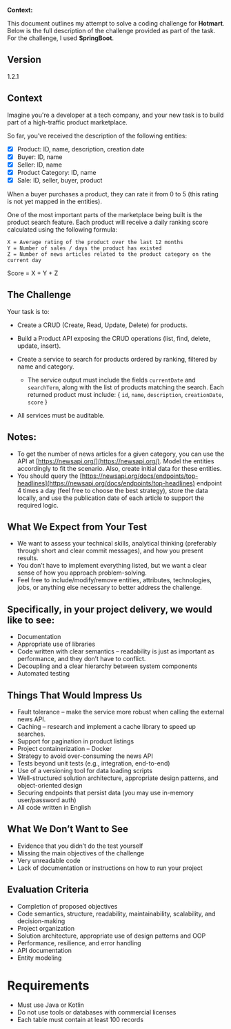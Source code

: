 **Context:**

This document outlines my attempt to solve a coding challenge for **Hotmart**. Below is the full description of the challenge provided as part of the task.
For the challenge, I used **SpringBoot**.

## Version

1.2.1

## Context

Imagine you're a developer at a tech company, and your new task is to build part of a high-traffic product marketplace.

So far, you’ve received the description of the following entities:

* [x] Product: ID, name, description, creation date
* [x] Buyer: ID, name
* [x] Seller: ID, name
* [x] Product Category: ID, name
* [x] Sale: ID, seller, buyer, product

When a buyer purchases a product, they can rate it from 0 to 5 (this rating is not yet mapped in the entities).

One of the most important parts of the marketplace being built is the product search feature. Each product will receive a daily ranking score calculated using the following formula:

```
X = Average rating of the product over the last 12 months  
Y = Number of sales / days the product has existed  
Z = Number of news articles related to the product category on the current day
```

Score = X + Y + Z

## The Challenge

Your task is to:

* Create a CRUD (Create, Read, Update, Delete) for products.
* Build a Product API exposing the CRUD operations (list, find, delete, update, insert).
* Create a service to search for products ordered by ranking, filtered by name and category.

  * The service output must include the fields `currentDate` and `searchTerm`, along with the list of products matching the search. Each returned product must include: { `id`, `name`, `description`, `creationDate`, `score` }
* All services must be auditable.

## Notes:

* To get the number of news articles for a given category, you can use the API at [https://newsapi.org/](https://newsapi.org/). Model the entities accordingly to fit the scenario. Also, create initial data for these entities.
* You should query the [https://newsapi.org/docs/endpoints/top-headlines](https://newsapi.org/docs/endpoints/top-headlines) endpoint 4 times a day (feel free to choose the best strategy), store the data locally, and use the publication date of each article to support the required logic.

## What We Expect from Your Test

* We want to assess your technical skills, analytical thinking (preferably through short and clear commit messages), and how you present results.
* You don’t have to implement everything listed, but we want a clear sense of how you approach problem-solving.
* Feel free to include/modify/remove entities, attributes, technologies, jobs, or anything else necessary to better address the challenge.

## Specifically, in your project delivery, we would like to see:

* Documentation
* Appropriate use of libraries
* Code written with clear semantics – readability is just as important as performance, and they don’t have to conflict.
* Decoupling and a clear hierarchy between system components
* Automated testing

## Things That Would Impress Us

* Fault tolerance – make the service more robust when calling the external news API.
* Caching – research and implement a cache library to speed up searches.
* Support for pagination in product listings
* Project containerization – Docker
* Strategy to avoid over-consuming the news API
* Tests beyond unit tests (e.g., integration, end-to-end)
* Use of a versioning tool for data loading scripts
* Well-structured solution architecture, appropriate design patterns, and object-oriented design
* Securing endpoints that persist data (you may use in-memory user/password auth)
* All code written in English

## What We Don’t Want to See

* Evidence that you didn’t do the test yourself
* Missing the main objectives of the challenge
* Very unreadable code
* Lack of documentation or instructions on how to run your project

## Evaluation Criteria

* Completion of proposed objectives
* Code semantics, structure, readability, maintainability, scalability, and decision-making
* Project organization
* Solution architecture, appropriate use of design patterns and OOP
* Performance, resilience, and error handling
* API documentation
* Entity modeling

# Requirements

* Must use Java or Kotlin
* Do not use tools or databases with commercial licenses
* Each table must contain at least 100 records
